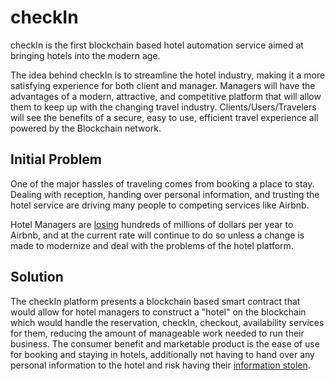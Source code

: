 # __checkIn__

checkIn is the first blockchain based hotel automation service aimed at bringing hotels into the modern age.

The idea behind checkIn is to streamline the hotel industry, making it a more satisfying experience for both client and manager. Managers will have the advantages of a modern, attractive, and competitive platform that will allow them to keep up with the changing travel industry. Clients/Users/Travelers will see the benefits of a secure, easy to use, efficient travel experience all powered by the Blockchain network.

## __Initial Problem__

One of the major hassles of traveling comes from booking a place to stay. Dealing with reception, handing over personal information, and trusting the hotel service are driving many people to competing services like Airbnb.

Hotel Managers are [losing](http://www.hanyc.org/wp-content/uploads/2015/10/HVS-Impact-Study-FINAL-Airbnb-and-the-NYC-Lodging-Market-10-27-15-copy.pdf) hundreds of millions of dollars per year to Airbnb, and at the current rate will continue to do so unless a change is made to modernize and deal with the problems of the hotel platform.

## __Solution__

The checkIn platform presents a blockchain based smart contract that would allow for hotel managers to construct a "hotel" on the blockchain which would handle the reservation, checkIn, checkout, availability services for them, reducing the amount of manageable work needed to run their business. The consumer benefit and marketable product is the ease of use for booking and staying in hotels, additionally not having to hand over any personal information to the hotel and risk having their [information stolen](http://www.latimes.com/business/la-fi-trump-hotels-20170712-story.html).

